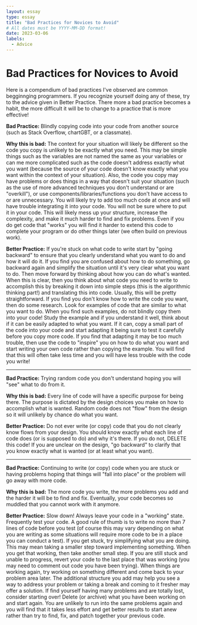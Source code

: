 ```yaml
---
layout: essay
type: essay
title: "Bad Practices for Novices to Avoid"
# All dates must be YYYY-MM-DD format!
date: 2023-03-06
labels:
  - Advice
---
```


# Bad Practices for Novices to Avoid

Here is a compendium of bad practices I've observed are common begginnging programmers. If you recognize yourself doing any of these, try to the advice given in Better Practice. There more a bad practice becomes a habit, the more difficult it will be to change to a practice that is more effective! 

**Bad Practice:** Blindly copying code into your code from another source (such as Stack Overflow, chartGBT, or a classmate). 

**Why this is bad:** The context for your situation will likely be different so the code you copy is unlikely to be exactly what you need. This may be simple things such as the variables are not named the same as your variables or can me more complicated such as the code doesn't address exactly what you want (because the source of your code doesn't know exactly what you want within the context of your situation). Also, the code you copy may have problems or does things in a way that doesn't suit your situation (such as the use of more advanced techniques you don't understand or are "overkill"), or use components/libraries/functions you don't have access to or are unnecessary. You will likely try to add too much code at once and will have trouble integrating it into your code. You will not be sure where to put it in your code. This will likely mess up your structure, increase the complexity, and make it much harder to find and fix problems.  Even if you do get code that "works" you will find it harder to extend this code to complete your program or do other things later (we often build on previous work).

**Better Practice:** If you're stuck on what code to write start by "going backward" to ensure that you clearly understand what you want to do and how it will do it. If you find you are confused about how to do something, go backward again and simplify the situation until it's very clear what you want to do. Then move forward by thinking about how you can do what's wanted. When this is clear, then you think about what code you need to write to accomplish this by breaking it down into simple steps (this is the algorithmic thinking part!) and translating this into code. Usually, this will be pretty straightforward. If you find you don't know how to write the code you want, then do some research. Look for examples of code that are similar to what you want to do. When you find such examples, do not blindly copy them into your code! Study the example and if you understand it well, think about if it can be easily adapted to what you want. If it can, copy a small part of the code into your code and start adapting it being sure to test it carefully before you copy more code. If you find that adapting it may be too much trouble, then use the code to "inspire" you on how to do what you want and start writing your own code rather than copying the example. You will find that this will often take less time and you will have less trouble with the code you write!

---

**Bad Practice:** Trying random code you don't understand hoping you will "see" what to do from it.

**Why this is bad:** Every line of code will have a specific purpose for being there. The purpose is dictated by the design choices you make on how to accomplish what is wanted. Random code does not "flow" from the design so it will unlikely by chance do what you want.

**Better Practice:** Do not ever write (or copy) code that you do not clearly know flows from your design. You should know exactly what each line of code does (or is supposed to do) and why it's there. If you do not, DELETE this code! If you are unclear on the design, "go backward" to clarify that you know exactly what is wanted (or at least what you want).

---
 

**Bad Practice:** Continuing to write (or copy) code when you are stuck or having problems hoping that things will "fall into place" or the problem will go away with more code.

**Why this is bad:** The more code you write, the more problems you add and the harder it will be to find and fix. Eventually, your code becomes so muddled that you cannot work with it anymore.

**Better Practice:** Slow down! Always leave your code in a "working" state. Frequently test your code. A good rule of thumb is to write no more than 7 lines of code before you test (of course this may vary depending on what you are writing as some situations will require more code to be in a place you can conduct a test). If you get stuck, try simplifying what you are doing. This may mean taking a smaller step toward implementing something. When you get that working, then take another small step. If you are still stuck and unable to progress, revert your code to the last place that was working (you may need to comment out code you have been trying). When things are working again, try working on something different and come back to your problem area later. The additional structure you add may help you see a way to address your problem or taking a break and coming to it fresher may offer a solution. If find yourself having many problems and are totally lost, consider starting over! Delete (or archive) what you have been working on and start again. You are unlikely to run into the same problems again and you will find that it takes less effort and get better results to start anew rather than try to find, fix, and patch together your previous code.

